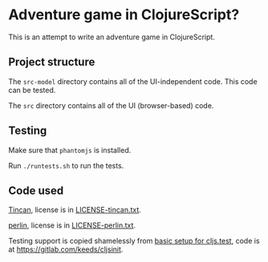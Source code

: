# Adventure game in ClojureScript?

This is an attempt to write an adventure game in ClojureScript.

## Project structure

The `src-model` directory contains all of the UI-independent code.  This code can be tested.

The `src` directory contains all of the UI (browser-based) code.

## Testing

Make sure that `phantomjs` is installed.

Run `./runtests.sh` to run the tests.

## Code used

[Tincan](https://github.com/nhusher/tincan), license is in [LICENSE-tincan.txt](LICENSE-tincan.txt).

[perlin](https://github.com/indy/perlin), license is in [LICENSE-perlin.txt](LICENSE-perlin.txt).

Testing support is copied shamelessly from [basic setup for cljs.test](https://keeds.github.io/clojurescript/2014/12/19/cljs-test.html), code is at <https://gitlab.com/keeds/cljsinit>.
